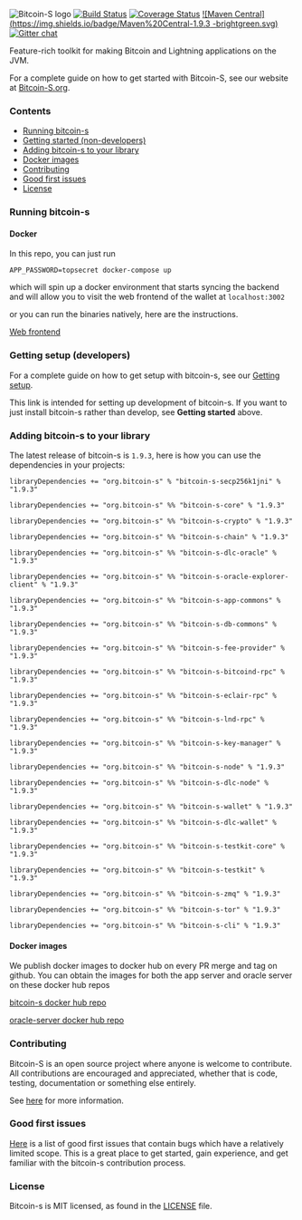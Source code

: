 ![Bitcoin-S logo](website/static/img/bitcoin-s-dark-logo.png)
[![Build Status](https://github.com/bitcoin-s/bitcoin-s/workflows/Release/badge.svg)](https://github.com/bitcoin-s/bitcoin-s/actions) [![Coverage Status](https://coveralls.io/repos/github/bitcoin-s/bitcoin-s/badge.svg?branch=master)](https://coveralls.io/github/bitcoin-s/bitcoin-s?branch=master) [![Maven Central](https://img.shields.io/badge/Maven%20Central-1.9.3
-brightgreen.svg)](https://mvnrepository.com/artifact/org.bitcoin-s) [![Gitter chat](https://badges.gitter.im/gitterHQ/gitter.png)](https://gitter.im/bitcoin-s-core)

Feature-rich toolkit for making Bitcoin and Lightning applications on the JVM.

For a complete guide on how to get started with Bitcoin-S, see our website at [Bitcoin-S.org](https://bitcoin-s.org).

### Contents

- [Running bitcoin-s](#running-bitcoin-s)
- [Getting started (non-developers)](#getting-started--non-developers-)
- [Adding bitcoin-s to your library](#adding-bitcoin-s-to-your-library)
- [Docker images](#docker-images)
- [Contributing](#contributing)
- [Good first issues](#good-first-issues)
- [License](#license)

### Running bitcoin-s

#### Docker

In this repo, you can just run

```
APP_PASSWORD=topsecret docker-compose up
```

which will spin up a docker environment that starts syncing the backend and will allow you to visit
the web frontend of the wallet at `localhost:3002`

or you can run the binaries natively, here are the instructions.

[Web frontend](https://github.com/bitcoin-s/bitcoin-s-ts/tree/master/wallet-server-ui#walletserverui)

### Getting setup (developers)

For a complete guide on how to get setup with bitcoin-s, see our [Getting setup](https://bitcoin-s.org/docs/getting-setup).

This link is intended for setting up development of bitcoin-s. If you want to just install bitcoin-s rather than develop, see **Getting started** above.

### Adding bitcoin-s to your library

The latest release of bitcoin-s is `1.9.3`, here is how you can use the dependencies in your projects:

```
libraryDependencies += "org.bitcoin-s" % "bitcoin-s-secp256k1jni" % "1.9.3"

libraryDependencies += "org.bitcoin-s" %% "bitcoin-s-core" % "1.9.3"

libraryDependencies += "org.bitcoin-s" %% "bitcoin-s-crypto" % "1.9.3"

libraryDependencies += "org.bitcoin-s" %% "bitcoin-s-chain" % "1.9.3"

libraryDependencies += "org.bitcoin-s" %% "bitcoin-s-dlc-oracle" % "1.9.3"

libraryDependencies += "org.bitcoin-s" %% "bitcoin-s-oracle-explorer-client" % "1.9.3"

libraryDependencies += "org.bitcoin-s" %% "bitcoin-s-app-commons" % "1.9.3"

libraryDependencies += "org.bitcoin-s" %% "bitcoin-s-db-commons" % "1.9.3"

libraryDependencies += "org.bitcoin-s" %% "bitcoin-s-fee-provider" % "1.9.3"

libraryDependencies += "org.bitcoin-s" %% "bitcoin-s-bitcoind-rpc" % "1.9.3"

libraryDependencies += "org.bitcoin-s" %% "bitcoin-s-eclair-rpc" % "1.9.3"

libraryDependencies += "org.bitcoin-s" %% "bitcoin-s-lnd-rpc" % "1.9.3"

libraryDependencies += "org.bitcoin-s" %% "bitcoin-s-key-manager" % "1.9.3"

libraryDependencies += "org.bitcoin-s" %% "bitcoin-s-node" % "1.9.3"

libraryDependencies += "org.bitcoin-s" %% "bitcoin-s-dlc-node" % "1.9.3"

libraryDependencies += "org.bitcoin-s" %% "bitcoin-s-wallet" % "1.9.3"

libraryDependencies += "org.bitcoin-s" %% "bitcoin-s-dlc-wallet" % "1.9.3"

libraryDependencies += "org.bitcoin-s" %% "bitcoin-s-testkit-core" % "1.9.3"

libraryDependencies += "org.bitcoin-s" %% "bitcoin-s-testkit" % "1.9.3"

libraryDependencies += "org.bitcoin-s" %% "bitcoin-s-zmq" % "1.9.3"

libraryDependencies += "org.bitcoin-s" %% "bitcoin-s-tor" % "1.9.3"

libraryDependencies += "org.bitcoin-s" %% "bitcoin-s-cli" % "1.9.3"

```

#### Docker images

We publish docker images to docker hub on every PR merge and tag on github.
You can obtain the images for both the app server and oracle server on these
docker hub repos

[bitcoin-s docker hub repo](https://hub.docker.com/r/bitcoinscala/bitcoin-s-server/tags?page=1&ordering=last_updated)

[oracle-server docker hub repo](https://hub.docker.com/r/bitcoinscala/bitcoin-s-oracle-server/tags?page=1&ordering=last_updated)

### Contributing

Bitcoin-S is an open source project where anyone is welcome to contribute. All contributions are encouraged and appreciated, whether that is code, testing, documentation or something else entirely.

See [here](https://bitcoin-s.org/docs/contributing) for more information.

### Good first issues

[Here](https://github.com/bitcoin-s/bitcoin-s/issues?q=is%3Aopen+is%3Aissue+label%3A%22good+first+issue%22) is a list of good first issues that contain bugs which have a relatively limited scope. This is a great place to get started, gain experience, and get familiar with the bitcoin-s contribution process.

### License

Bitcoin-s is MIT licensed, as found in the [LICENSE](LICENSE) file.